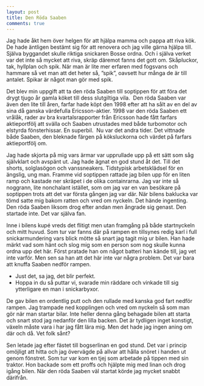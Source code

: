```yaml
---
layout: post
title: Den Röda Saaben
comments: true
---
```


Jag hade åkt hem över helgen för att hjälpa mamma och pappa att riva kök. De hade äntligen bestämt sig för att renovera och jag ville gärna hjälpa till. Själva byggandet skulle riktiga snickaren Bosse ordna. Och i själva verket var det inte så mycket att riva, skräp däremot fanns det gott om. Skåpluckor, tak, hyllplan och spik. När man är lite mer erfaren med fogsvans och hammare så vet man att det heter så, ”spik”, oavsett hur många de är till antalet. Spikar är något man gör med spik. 

Det blev min uppgift att ta den röda Saaben till soptippen för att föra det drygt tjugo år gamla köket till dess slutgiltiga vila.  Den röda Saaben var även den lite till åren, farfar hade köpt den 1998 efter att ha sålt av en del av sina då ganska värdefulla Ericsson-aktier. 1998 var den röda Saaben ett vrålåk, rader av bra kvartalsrapporter från Ericsson hade fått farfars aktieportfölj att svälla och Saaben utrustades med både turbomotor och elstyrda fönsterhissar. En superbil.  Nu var det andra tider. Det vittnade både Saaben, den bleknade färgen på köksluckorna och värdet på farfars aktieportfölj om. 
 
Jag hade skjorta på mig vars ärmar var upprullade upp på ett sätt som såg självklart och avspänt ut. Jag hade ägnat en god stund åt det. Till det shorts, solglasögon och vanssneakers. Tidstypisk arbetsklädsel för en ängslig, ung man. Framme vid soptippen rattade jag bilen upp för en liten ramp och kastade ner skräpet i de olika containrarna. Jag var inte så noggrann, lite nonchalant istället, som om jag var en van besökare på soptippen trots att det var första gången jag var där. När bilens baklucka var tömd satte mig bakom ratten och vred om nyckeln. Det hände ingenting. Den röda Saaben liksom drog efter andan men ångrade sig genast. Den startade inte. Det var själva fan.
 
Inne i bilens kupé vreds det flitigt men utan framgång på både startnyckeln och mitt huvud. Som tur var fanns där på rampen en tillsynes redig karl i full snickarmundering vars blick mötte så snart jag tagit mig ur bilen. Han hade märkt vad som hänt och slog mig som en person som nog skulle kunna ordna upp det här.  Först pratade han om något batteri han kände till, jag vet inte varför. Men sen sa han att det här inte var några problem. Det var bara att knuffa Saaben nedför rampen. 

- Just det, sa jag, det blir perfekt. 
- Hoppa in du så puttar vi, svarade min räddare och vinkade till sig ytterligare en man i snickarbyxor. 

De gav bilen en ordentlig putt och den rullade med kanska god fart nedför rampen. Jag trampade ned kopplingen och vred om nyckeln så som man gör när man startar bilar. Inte heller denna gång behagade bilen att starta och snart stod jag nedanför den lilla backen. Det är tydligen inget konstigt, växeln måste vara i har jag fått lära mig. Men det hade jag ingen aning om där och då. Vet folk sånt? 

Sen letade jag efter fästet till bogserlinan en god stund. Det var i princip omöjligt att hitta och jag övervägde på allvar att hålla snöret i handen ut genom fönstret. Som tur var kom en tjej som arbetade på tippen med sin traktor. Hon backade som ett proffs och hjälpte mig med linan och drog igång bilen. När den röda Saaben väl startat körde jag mycket snabbt därifrån. 
 

